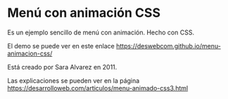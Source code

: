# Menú con animación CSS

Es un ejemplo sencillo de menú con animación. Hecho con CSS.

El demo se puede ver en este enlace <https://deswebcom.github.io/menu-animacion-css/>

Está creado por Sara Alvarez en 2011.

Las explicaciones se pueden ver en la página https://desarrolloweb.com/articulos/menu-animado-css3.html
